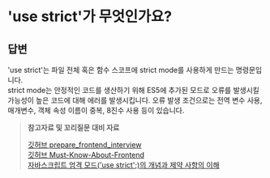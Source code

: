 # 'use strict'가 무엇인가요?

## 답변

'use strict'는 파일 전체 혹은 함수 스코프에 strict mode를 사용하게 만드는 명령문입니다.  
strict mode는 안정적인 코드를 생산하기 위해 ES5에 추가된 모드로 오류를 발생시킬 가능성이 높은 코드에 대해 에러를 발생시킵니다. 오류 발생 조건으로는 전역 변수 사용, 매개변수, 객체 속성 이름이 중복, 8진수 사용 등이 있습니다.

> **참고자료 및 꼬리질문 대비 자료**
>
> [깃허브 prepare_frontend_interview](https://github.com/junh0328/prepare_frontend_interview/blob/main/js.md#strict-mode)  
> [깃허브 Must-Know-About-Frontend](https://github.com/baeharam/Must-Know-About-Frontend/blob/main/Notes/javascript/strict-mode.md)  
> [자바스크립트 엄격 모드('use strict';)의 개념과 제약 사항의 이해](https://blogpack.tistory.com/972)
